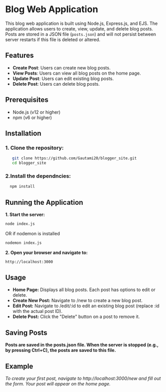 # Blog Web Application

This blog web application is built using Node.js, Express.js, and EJS. The application allows users to create, view, update, and delete blog posts. Posts are stored in a JSON file (`posts.json`) and will not persist between server restarts if this file is deleted or altered.

## Features

- **Create Post**: Users can create new blog posts.
- **View Posts**: Users can view all blog posts on the home page.
- **Update Post**: Users can edit existing blog posts.
- **Delete Post**: Users can delete blog posts.

## Prerequisites

- Node.js (v12 or higher)
- npm (v6 or higher)

## Installation

### 1. Clone the repository:
```sh
   git clone https://github.com/Gautami20/blogger_site.git
   cd blogger_site
```
### 2.Install the dependncies:
```sh
  npm install
```
## Running the Application
**1. Start the server:**
```sh
node index.js
```
OR if nodemon is installed
```sh
nodemon index.js
```
**2. Open your browser and navigate to:**
```sh
http://localhost:3000
```
## Usage
- **Home Page:** Displays all blog posts. Each post has options to edit or delete.
- **Create New Post:** Navigate to /new to create a new blog post.
- **Edit Post:** Navigate to /edit/:id to edit an existing blog post (replace :id with the actual post ID).
- **Delete Post:** Click the "Delete" button on a post to remove it.
## Saving Posts
**Posts are saved in the posts.json file. When the server is stopped (e.g., by pressing Ctrl+C), the posts are saved to this file.**

## Example
*To create your first post, navigate to http://localhost:3000/new and fill out the form. Your post will appear on the home page.*
